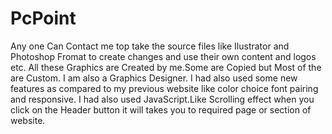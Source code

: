 # PcPoint
Any one Can Contact me top take the source files like Ilustrator and Photoshop Fromat
to create changes  and use their own content and logos etc.
All these Graphics are Created by me.Some are Copied but Most of the are Custom.
I am also a Graphics Designer.
I had also used some new features as compared to my previous website like
color choice font pairing and responsive.
I had also used JavaScript.Like Scrolling effect when you click on the Header button
it will takes you to required page or section of website.
